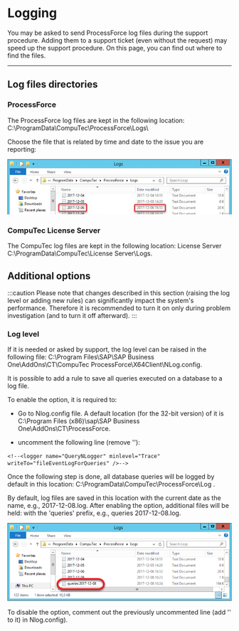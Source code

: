 # Logging

You may be asked to send ProcessForce log files during the support procedure. Adding them to a support ticket (even without the request) may speed up the support procedure. On this page, you can find out where to find the files.

---

## Log files directories

### ProcessForce

The ProcessForce log files are kept in the following location: C:\ProgramData\CompuTec\ProcessForce\Logs\

Choose the file that is related by time and date to the issue you are reporting:

![Time Date](./media/time-date.jpg)

### CompuTec License Server

The CompuTec log files are kept in the following location: License Server C:\ProgramData\CompuTec\License Server\Logs.

## Additional options

:::caution
Please note that changes described in this section (raising the log level or adding new rules) can significantly impact the system's performance. Therefore it is recommended to turn it on only during problem investigation (and to turn it off afterward).
:::

### Log level

If it is needed or asked by support, the log level can be raised in the following file: C:\Program Files\SAP\SAP Business One\AddOns\CT\CompuTec ProcessForce\X64Client\NLog.config.

It is possible to add a rule to save all queries executed on a database to a log file.

To enable the option, it is required to:

- Go to Nlog.config file. A default location (for the 32-bit version) of it is
C:\Program Files (x86)\sap\SAP Business One\AddOns\CT\ProcessForce.

- uncomment the following line (remove '<!--' and '-->'):

```
<!--<logger name="QueryNLogger" minlevel="Trace" writeTo="fileEventLogForQueries" />-->
```

Once the following step is done, all database queries will be logged by default in this location:
C:\ProgramData\CompuTec\ProcessForce\Log .

By default, log files are saved in this location with the current date as the name, e.g., 2017-12-08.log. After enabling the option, additional files will be held: with the 'queries' prefix, e.g., queries 2017-12-08.log.

![Log Files](./media/log-files.png)

To disable the option, comment out the previously uncommented line (add '<!--' and '-->' to it) in Nlog.config).

